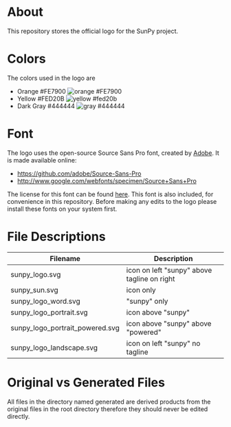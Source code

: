 About
=====

This repository stores the official logo for the SunPy
project.

Colors
======
The colors used in the logo are

* Orange #FE7900 ![orange #FE7900](https://img.shields.io/badge/color-%23FE7900-FE7900.svg)
* Yellow #FED20B ![yellow #fed20b](https://img.shields.io/badge/color-%23FED20B-FED20B.svg)
* Dark Gray #444444 ![gray #444444](https://img.shields.io/badge/color-%23444444-444444.svg)

Font
====
The logo uses the open-source Source Sans Pro font, created by [Adobe](www.adobe.com/).
It is made available online:

* https://github.com/adobe/Source-Sans-Pro
* http://www.google.com/webfonts/specimen/Source+Sans+Pro

The license for this font can be found [here](https://github.com/adobe-fonts/source-sans-pro/blob/master/LICENSE.txt).
This font is also included, for convenience in this repository.
Before making any edits to the logo please install these fonts on your system first.

File Descriptions
=================

|Filename| Description |
|--------|-------------|
| sunpy_logo.svg | icon on left "sunpy" above tagline on right |
| sunpy_sun.svg | icon only |
| sunpy_logo_word.svg | "sunpy" only |
| sunpy_logo_portrait.svg | icon above "sunpy"|
| sunpy_logo_portrait_powered.svg | icon above "sunpy" above "powered" |
| sunpy_logo_landscape.svg  | icon on left "sunpy" no tagline |

Original vs Generated Files
===========================
All files in the directory named generated are derived
products from the original files in the root directory
therefore they should never be edited directly.
